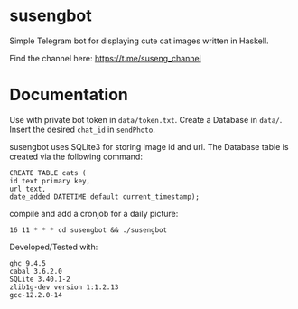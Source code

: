 # susengbot
Simple Telegram bot for displaying cute cat images
written in Haskell.

Find the channel here: https://t.me/suseng_channel

# Documentation
Use with private bot token in ```data/token.txt```.
Create a Database in ```data/```.
Insert the desired ```chat_id``` in ```sendPhoto```.

susengbot uses SQLite3 for storing image id and url.
The Database table is created via the following command:

```
CREATE TABLE cats (
id text primary key,
url text,
date_added DATETIME default current_timestamp);
```

compile and add a cronjob for a daily picture:
```
16 11 * * * cd susengbot && ./susengbot
```

Developed/Tested with:
```
ghc 9.4.5
cabal 3.6.2.0
SQLite 3.40.1-2 
zlib1g-dev version 1:1.2.13
gcc-12.2.0-14
```
